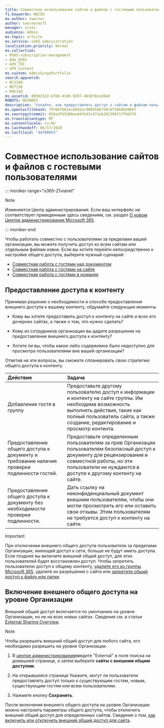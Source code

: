 ```yaml
---
title: Совместное использование сайтов и файлов с гостевыми пользователями
f1.keywords: NOCSH
ms.author: twerner
author: twernermsft
manager: scotv
audience: Admin
ms.topic: article
ms.service: o365-administration
localization_priority: Normal
ms.collection:
- M365-subscription-management
- Adm_O365
- Adm_TOC
- SPO_Content
ms.custom: AdminSurgePortfolio
search.appverid:
- BCS160
- MET150
- MOE150
ms.assetid: 89502322-bfbb-43d6-9207-4030f8ce26e0
ROBOTS: NOINDEX
description: 'Узнайте, как предоставлять доступ к сайтам и файлам пользователям за презнакомыми пользователями организации. '
ms.openlocfilehash: 79760f662ec68d2ac9089586fd9cbf38b0bd9897
ms.sourcegitcommit: 659adf65d88ee44f643c471e6202396f1ffb6576
ms.translationtype: MT
ms.contentlocale: ru-RU
ms.lasthandoff: 06/17/2020
ms.locfileid: "44780053"
---
```

# <a name="share-sites-and-files-with-guest-users"></a>Совместное использование сайтов и файлов с гостевыми пользователями

::: moniker range="o365-21vianet"

> [!NOTE]
> Изменяется Центр администрирования. Если ваш интерфейс не соответствует приведенным здесь сведениям, см. раздел [О новом Центре администрирования Microsoft 365](https://docs.microsoft.com/microsoft-365/admin/microsoft-365-admin-center-preview?view=o365-21vianet).

::: moniker-end

Чтобы работать совместно с пользователями за пределами вашей организации, вы можете получить доступ ко всем сайтам или отдельным файлам извне. Если вы хотите перейти непосредственно к настройке общего доступа, выберите нужный сценарий:

- [Совместная работа с гостями над документом](../../solutions/collaborate-on-documents.md)
- [Совместная работа с гостями на сайте](../../solutions/collaborate-in-site.md)
- [Совместная работа с гостями в команде](../../solutions/collaborate-as-team.md)
  
## <a name="deciding-how-to-share-your-content"></a>Предоставление доступа к контенту

Принимая решение о необходимости и способе предоставления внешнего доступа к вашему контенту, обдумайте следующие моменты.
  
- Кому вы хотите предоставить доступ к контенту на сайте и всех его дочерних сайтах, а также о том, что нужно сделать?
    
- Кому из сотрудников организации вы дадите разрешение на предоставление внешнего доступа к контенту? 
    
- Хотите ли вы, чтобы какое-либо содержимое было недоступно для просмотра пользователями вне вашей организации?
    
Ответив на эти вопросы, вы сможете спланировать свою стратегию общего доступа к контенту.
  
|**Действие**|**Задача**|
|:-----|:-----|
|Добавление гостя в группу  <br/> |Предоставьте другому пользователю доступ к информации и контенту на сайте группы. Им необходима возможность выполнять действия, такие как полный пользователь сайта, а также создание, редактирование и просмотр контента.  <br/> |
|Предоставление общего доступа к документу и требование наличия проверки подлинности гостей.  <br/> |Предоставьте определенным пользователям за прев Организации пользователям безопасный доступ к документу для рецензирования и совместной работы, но эти пользователи не нуждаются в доступе к другому контенту на сайте.  <br/> |
|Предоставление общего доступа к документу без необходимости проверки подлинности.  <br/> |Дать ссылку на неконфиденциальный документ внешним пользователям, чтобы они могли просмотреть его или оставить свои отзывы. Этим пользователям не требуется доступ к контенту на сайте.  <br/> |
   
> [!IMPORTANT]
> При отключении внешнего общего доступа пользователи за пределами Организации, имеющей доступ к сети, больше не будут иметь доступа. Если позднее вы включите внешний общий доступ, для этих пользователей будет восстановлен доступ. Чтобы запретить пользователю доступ к общему контенту, [удалите его из группы Microsoft 365](/office365/admin/create-groups/add-or-remove-members-from-groups), удалите их разрешения с сайта или [запретите общий доступ к файлу или папке](https://support.microsoft.com/office/0a36470f-d7fe-40a0-bd74-0ac6c1e13323). 
  
## <a name="enable-external-sharing-at-the-organization-level"></a>Включение внешнего общего доступа на уровне Организации

Внешний общий доступ включается по умолчанию на уровне Организации, но не на всех новых сайтах. Сведения см. в статье [External Sharing Overview](/sharepoint/external-sharing-overview). 

> [!NOTE]
>  Чтобы разрешить внешний общий доступ для любого сайта, его необходимо разрешить на уровне Организации. 
  
1. В [центре администрирования](https://go.microsoft.com/fwlink/p/?linkid=2024339)введите "External" в поле поиска на домашней странице, а затем выберите **сайты с внешним общим доступом**.
  
2. На открывшейся странице Укажите, могут ли пользователи предоставлять доступ только к существующим гостям, новым, существующим гостям или всем пользователям. 
    
3. Нажмите кнопку **Сохранить**.
    
После включения внешнего общего доступа на уровне Организации можно настроить параметры общего доступа, чтобы отключить внешний общий доступ для определенных сайтов. Сведения о том, [как включить или отключить внешний общий доступ для сайта](/sharepoint/change-external-sharing-site).
  

  

    

